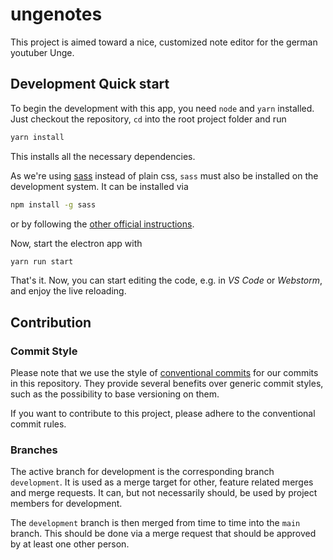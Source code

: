 # ungenotes
This project is aimed toward a nice, customized note editor for the german youtuber Unge.

## Development Quick start
To begin the development with this app, you need `node` and `yarn` installed.
Just checkout the repository, `cd` into the root project folder and run

```bash
yarn install
```

This installs all the necessary dependencies.

As we're using [sass](https://sass-lang.com/) instead of plain css, `sass` must also be installed on the development system.
It can be installed via 

```bash
npm install -g sass
```

or by following the [other official instructions](https://sass-lang.com/install).

Now, start the electron app with

```bash
yarn run start
```

That's it. Now, you can start editing the code, e.g. in _VS Code_ or _Webstorm_, and enjoy the live reloading.

## Contribution
### Commit Style
Please note that we use the style of [conventional commits](https://www.conventionalcommits.org/en) for our commits in this repository.
They provide several benefits over generic commit styles, such as the possibility to base versioning on them.

If you want to contribute to this project, please adhere to the conventional commit rules.

### Branches
The active branch for development is the corresponding branch `development`.
It is used as a merge target for other, feature related merges and merge requests.
It can, but not necessarily should, be used by project members for development.

The `development` branch is then merged from time to time into the `main` branch.
This should be done via a merge request that should be approved by at least one other person.
